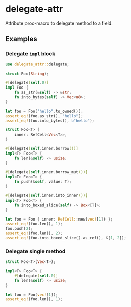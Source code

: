 # delegate-attr

Attribute proc-macro to delegate method to a field.

## Examples

### Delegate `impl` block

```rust
use delegate_attr::delegate;

struct Foo(String);

#[delegate(self.0)]
impl Foo {
    fn as_str(&self) -> &str;
    fn into_bytes(self) -> Vec<u8>;
}

let foo = Foo("hello".to_owned());
assert_eq!(foo.as_str(), "hello");
assert_eq!(foo.into_bytes(), b"hello");
```

```rust
struct Foo<T> {
    inner: RefCell<Vec<T>>,
}

#[delegate(self.inner.borrow())]
impl<T> Foo<T> {
    fn len(&self) -> usize;
}

#[delegate(self.inner.borrow_mut())]
impl<T> Foo<T> {
    fn push(&self, value: T);
}

#[delegate(self.inner.into_inner())]
impl<T> Foo<T> {
    fn into_boxed_slice(self) -> Box<[T]>;
}

let foo = Foo { inner: RefCell::new(vec![1]) };
assert_eq!(foo.len(), 1);
foo.push(2);
assert_eq!(foo.len(), 2);
assert_eq!(foo.into_boxed_slice().as_ref(), &[1, 2]);
```

### Delegate single method

```rust
struct Foo<T>(Vec<T>);

impl<T> Foo<T> {
    #[delegate(self.0)]
    fn len(&self) -> usize;
}

let foo = Foo(vec![1]);
assert_eq!(foo.len(), 1);
```
